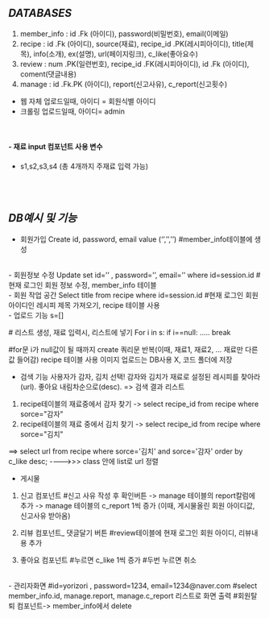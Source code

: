 ## _DATABASES_
1. member_info
: id .Fk (아이디), password(비밀번호), email(이메일)
2. recipe
: id .Fk (아이디), source(재료), recipe_id .PK(레시피아이디), title(제목), info(소개), ex(설명), url(페이지링크), c_like(좋아요수)
3. review
: num .PK(일련번호), recipe_id .FK(레시피아이디), id .Fk (아이디), coment(댓글내용) 
4. manage
: id .Fk.PK (아이디), report(신고사유), c_report(신고횟수)

* 웹 자체 업로드일때, 아이디 = 회원식별 아이디
* 크롤링 업로드일때, 아이디= admin 
<br>

#### - 재료 input 컴포넌트 사용 변수  
-	s1,s2,s3,s4 
(총 4개까지 주재료 입력 가능) 

<br>
<br>

## _DB예시 및 기능_ 

- 회원가입
Create id, password, email value (‘’,’’,’’)
#member_info테이블에 생성 
<br>
- 회원정보 수정
Update set id=’’ , password=’’, email=’’ where id=session.id
#현재 로그인 회원 정보 수정, member_info 테이블
<br>
- 회원 작업 공간
Select title from recipe where id=session.id
#현재 로그인 회원 아이디인 레시피 제목 가져오기, recipe 테이블 사용
<br>
- 업로드 기능
s=[]   <p># 리스트 생성, 재료 입력시, 리스트에 넣기 
For i in s: 
  if  i==null:
…..
  break
  
#for문 i가 null값이 될 때까지 
create 쿼리문 반복(이때, 재료1, 재료2, ... 재료만 다른 값 들어감)
recipe 테이블 사용 
이미지 업로드는 DB사용 X, 코드 폴더에 저장 
<br>
- 검색 기능
사용자가 감자, 김치 선택! 감자와 김치가 재료로 설정된
레시피를 찾아라(url). 좋아요 내림차순으로(desc). => 검색 결과 리스트 
1. recipe테이블의 재료중에서 감자 찾기 -> 
select recipe_id from recipe 
where sorce="감자" 
2. recipe테이블의 재료 중에서 김치 찾기 ->
select recipe_id from recipe 
where sorce="김치" 

==> select url from recipe 
where sorce='김치' and sorce='감자'
order by c_like desc; 
---->>> class 안에 list로 url 정렬 
<br>
- 게시물
1. 신고 컴포넌트 
#신고 사유 작성 후 확인버튼
-> manage 테이블의 report칼럼에 추가 
-> manage 테이블의 c_report 1씩 증가 
(이때, 게시물올린 회원 아이디값, 신고사유 받아옴)

2. 리뷰 컴포넌트_ 댓글달기 버튼
#review테이블에 현재 로그인 회원 아이디, 리뷰내용 추가 
3. 좋아요 컴포넌트 
#누르면 c_like 1씩 증가 
#두번 누르면 취소
<br>
- 관리자화면
#id=yorizori , password=1234, email=1234@naver.com 
#select member_info.id, manage.report, manage.c_report 리스트로 화면 출력 
#회원탈퇴 컴포넌트-> member_info에서 delete 

